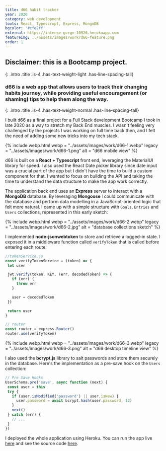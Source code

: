 ```yaml
---
title: d66 habit tracker
year: 2020
category: web development
tools: React, Typescropt, Express, MongoDB
bgcolor: '#cfe2ff'
external: https://intense-gorge-10926.herokuapp.com
featureimg: ../assets/images/work/d66-feature.png
order: 1
---
```


## Disclaimer: this is a Bootcamp project.
{: .intro .title .is-4 .has-text-weight-light .has-line-spacing-tall}
### d66 is a web app that allows users to track their changing habits journey, while providing useful encouragement (or shaming) tips to help them along the way.
{: .intro .title .is-4 .has-text-weight-normal .has-line-spacing-tall}

I built d66 as a final project for a Full Stack development Bootcamp I took in late 2020 as a way to stretch my Back End muscles. I wasn't feeling very challenged by the projects I was working on full time back then, and I felt the need of adding some new tricks into my tech stack.

{% include webp.html
webp = "../assets/images/work/d66-1.webp"
legacy = "../assets/images/work/d66-1.png"
alt = "d66 mobile view"
%}

d66 is built on a **React + Typescript** front end, leveraging the MaterialUI library for speed. I also used the React Date picker library since date input was a crucial part of the app but I didn't have the time to build a custom component for that. I wanted to focus on building the API and taking the time to understand the data structure to make the app work correctly.

The application back end  uses an **Express** server to interact with a **MongoDB** database. By leveraging **Mongoose** I could communicate with the database and perform data modelling in a JavaScript-oriented logic that felt more natural. I came up with a simple structure with `Goals`, `Entries` and `Users` collections, represented in this early sketch:

{% include webp.html
webp = "../assets/images/work/d66-2.webp"
legacy = "../assets/images/work/d66-2.jpg"
alt = "database collections sketch"
%}

 I implemented **node-jsonwebtoken** to store and retrieve a logged-in state. I exposed it in a middleware function called `verifyToken` that is called before entering each route:

 ```js
 //tokenService.js
 const verifyTokenService = (token) => {
  let user

  jwt.verify(token, KEY, (err, decodedToken) => {
    if (err) {
      throw err
    }

    user = decodedToken
  })

  return user
}
 ```

```js
// router
const router = express.Router()
router.use(verifyToken)
```

{% include webp.html
webp = "../assets/images/work/d66-3.webp"
legacy = "../assets/images/work/d66-3.png"
alt = "d66 desktop timeline view"
%}

 I also used the **bcrypt.js** library to salt passwords and store them securely in the database. Here's the implementation as a pre-save hook on the `Users` collection:

 ```js
// Pre Save Hooks
UserSchema.pre('save', async function (next) {
  const user = this
  try {
    if (user.isModified('password') || user.isNew) {
      user.password = await bcrypt.hash(user.password, 12)
    }
    next()
  } catch (err) {
    // ...
  }
})
```

I deployed the whole application using Heroku. You can run the app live [here](https://intense-gorge-10926.herokuapp.com) and see the source code [here](https://github.com/vphilot/d66).
